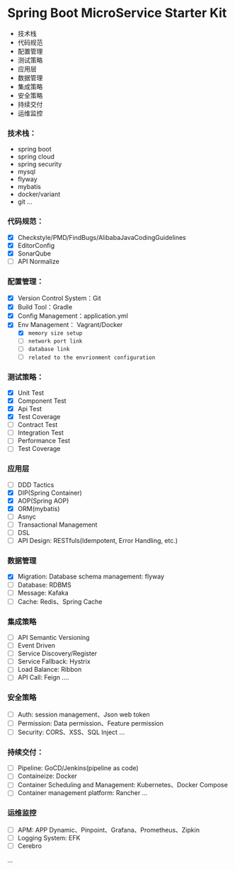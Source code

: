 # Spring Boot MicroService Starter Kit

 - 技术栈
 - 代码规范
 - 配置管理
 - 测试策略
 - 应用层
 - 数据管理
 - 集成策略
 - 安全策略
 - 持续交付
 - 运维监控

### 技术栈：
  * spring boot
  * spring cloud
  * spring security
  * mysql
  * flyway
  * mybatis
  * docker/variant
  * git
  ...

### 代码规范：
 - [x] Checkstyle/PMD/FindBugs/AlibabaJavaCodingGuidelines
 - [x] EditorConfig
 - [x] SonarQube  
 - [ ] API Normalize

### 配置管理：
 - [x] Version Control System：Git
 - [x] Build Tool：Gradle
 - [x] Config Management：application.yml
 - [x] Env Management： Vagrant/Docker
    - [x] `memory size setup`
    - [ ] `network port link`
    - [ ] `database link`
    - [ ] `related to the envrionment configuration`
      
### 测试策略：
  - [x] Unit Test
  - [x] Component Test
  - [x] Api Test 
  - [x] Test Coverage
  - [ ] Contract Test
  - [ ] Integration Test
  - [ ] Performance Test
  - [ ] Test Coverage
  
### 应用层
  - [ ] DDD Tactics
  - [x] DIP(Spring Container)  
  - [x] AOP(Spring AOP)
  - [x] ORM(mybatis)
  - [ ] Asnyc
  - [ ] Transactional Management   
  - [ ] DSL
  - [ ] API Design: RESTfuls(Idempotent, Error Handling, etc.)

### 数据管理
  - [x] Migration: Database schema management: flyway
  - [ ] Database: RDBMS
  - [ ] Message: Kafaka
  - [ ] Cache: Redis、Spring Cache

### 集成策略
  - [ ] API Semantic Versioning
  - [ ] Event Driven
  - [ ] Service Discovery/Register
  - [ ] Service Fallback: Hystrix
  - [ ] Load Balance: Ribbon
  - [ ] API Call: Feign
  ....

 ### 安全策略
  - [ ] Auth: session management、Json web token
  - [ ] Permission: Data permission、Feature permission
  - [ ] Security: CORS、XSS、SQL Inject
  ...

### 持续交付：
  - [ ] Pipeline: GoCD/Jenkins(pipeline as code)
  - [ ] Containeize: Docker
  - [ ] Container Scheduling and Management: Kubernetes、Docker Compose
  - [ ] Container management platform: Rancher
 ...

### 运维监控 
  - [ ] APM: APP Dynamic、Pinpoint、Grafana、Prometheus、Zipkin
  - [ ] Logging System: EFK
  - [ ] Cerebro

...
